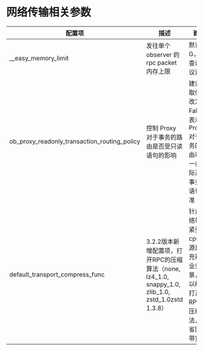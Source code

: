 # 网络传输相关参数
| 配置项 | 描述 | 建议 |
| --- | --- | --- |
| __easy_memory_limit | 发往单个 observer 的 rpc packet 内存上限 | 默认 4 G，大查询建议调大 |
| ob_proxy_readonly_transaction_routing_policy | 控制 Proxy 对于事务的路由是否受只读语句的影响 | 建议将取值修改为 False，表示 Proxy 对于事务的路由以第一条实际开启事务的语句为准 |
| default_transport_compress_func  | 3.2.2版本新增配置项，打开RPC的压缩算法（none, lz4_1.0, snappy_1.0, zlib_1.0, zstd_1.0zstd 1.3.8） | 针对网络带宽紧张、cpu资源比较充裕的业务场景，可以统一打开RPC的压缩算法，节省网络带宽 |

